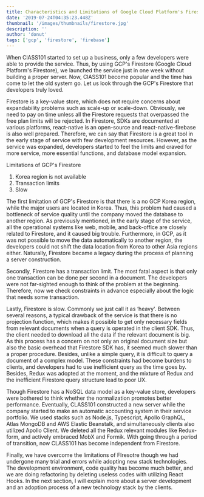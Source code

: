 ```yaml
---
title: Characteristics and Limitations of Google Cloud Platform's Firestore
date: '2019-07-24T04:35:23.448Z'
thumbnail: '/images/thumbnails/firestore.jpg'
description: ''
author: 'donut'
tags: ['gcp', 'firestore', 'firebase']
---
```

When ClASS101 started to set up a business, only a few developers were able to provide the service. Thus, by using GCP's Firestore (Google Cloud Platform's Firestore), we launched the service just in one week without building a proper server. Now, ClASS101 become popular and the time has come to let the old system go. Let us look through the GCP's Firestore that developers truly loved. 

Firestore is a key-value store, which does not require concerns about expandability problems such as scale-up or scale-down. Obviously, we need to pay on time unless all the Firestore requests that overpassed the free plan limits will be rejected. In Firestore, SDKs are documented at various platforms, react-native is an open-source and react-native-firebase is also well prepared. Therefore, we can say that Firestore is a great tool in the early stage of service with few development resources. However, as the service was expanded, developers started to feel the limits and craved for more service, more essential functions, and database model expansion. 

Limitations of GCP's Firestore

1. Korea region is not available
2. Transaction limits
3. Slow

The first limitation of GCP's Firestore is that there is a no GCP Korea region, while the major users are located in Korea. Thus, this problem had caused a bottleneck of service quality until the company moved the database to another region. As previously mentioned, in the early stage of the service, all the operational systems like web, mobile, and back-office are closely related to Firestore, and it caused big trouble. Furthermore, in GCP, as it was not possible to move the data automatically to another region, the developers could not shift the data location from Korea to other Asia regions either. Naturally, Firestore became a legacy during the process of planning a server construction.

Secondly, Firestore has a transaction limit. The most fatal aspect is that only one transaction can be done per second in a document. The developers were not far-sighted enough to think of the problem at the beginning. Therefore, now we check constraints in advance especially about the logic that needs some transaction. 

Lastly, Firestore is slow. Commonly we just call it as ‘heavy'. Between several reasons, a typical drawback of the service is that there is no projection function, which makes it possible to get only necessary fields from relevant documents when a query is operated in the client SDK. Thus, the client needed to download all the data if the relevant document is big. As this process has a concern on not only an original document size but also the basic overhead that Firestore SDK has, it seemed much slower than a proper procedure. Besides, unlike a simple query, it is difficult to query a document of a complex model. These constraints had become burdens to clients, and developers had to use inefficient query as the time goes by. Besides, Redux was adopted at the moment, and the mixture of Redux and the inefficient Firestore query structure lead to poor UX. 

Though Firestore has a NoSQL data model as a key-value store, developers were bothered to think whether the normalization promotes better performance. Eventually, CLASS101 constructed a new server while the company started to make an automatic accounting system in their service portfolio. We used stacks such as Node.js, Typescript, Apollo GraphQL, Atlas MongoDB and AWS Elastic Beanstalk, and simultaneously clients also utilized Apollo Client. We deleted all the Redux relevant modules like Redux-form, and actively embraced MobX and Formik. With going through a period of transition, now CLASS101 has become independent from Firestore. 

Finally, we have overcome the limitations of FIresotre though we had undergone many trial and errors while adopting new stack technologies. The development environment, code quality has become much better, and we are doing refactoring by deleting useless codes with utilizing React Hooks. In the next section, I will explain more about a server development and an adoption process of a new technology stack by the clients. 

